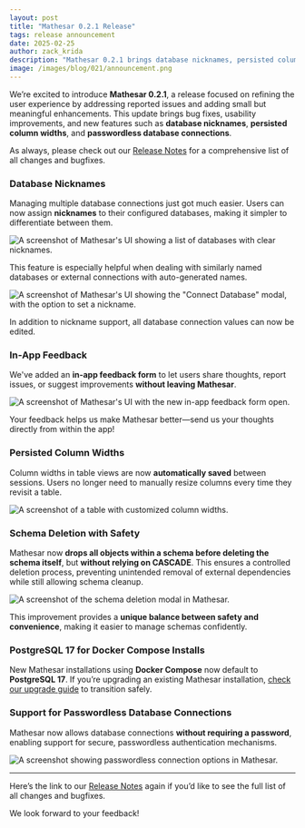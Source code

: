 ```yaml
---
layout: post
title: "Mathesar 0.2.1 Release"
tags: release announcement
date: 2025-02-25
author: zack_krida
description: "Mathesar 0.2.1 brings database nicknames, persisted column widths, passwordless database connections, Postgres 17, and more."
image: /images/blog/021/announcement.png
---
```


We’re excited to introduce **Mathesar 0.2.1**, a release focused on refining the user experience by addressing reported issues and adding small but meaningful enhancements. This update brings bug fixes, usability improvements, and new features such as **database nicknames**, **persisted column widths**, and **passwordless database connections**.

As always, please check out our [Release Notes](https://docs.mathesar.org/latest/releases/0.2.1/) for a comprehensive list of all changes and bugfixes.

### Database Nicknames

Managing multiple database connections just got much easier. Users can now assign **nicknames** to their configured databases, making it simpler to differentiate between them.

![A screenshot of Mathesar's UI showing a list of databases with clear nicknames.](/images/blog/0.2.1/nickname-db-list.png)

This feature is especially helpful when dealing with similarly named databases or external connections with auto-generated names.

![A screenshot of Mathesar's UI showing the "Connect Database" modal, with the option to set a nickname.](/images/blog/0.2.1/nickname-db-create.png)

In addition to nickname support, all database connection values can now be edited.

### In-App Feedback

We've added an **in-app feedback form** to let users share thoughts, report issues, or suggest improvements **without leaving Mathesar**.

![A screenshot of Mathesar's UI with the new in-app feedback form open.](/images/blog/0.2.1/feedback.png)

Your feedback helps us make Mathesar better—send us your thoughts directly from within the app!

### Persisted Column Widths

Column widths in table views are now **automatically saved** between sessions. Users no longer need to manually resize columns every time they revisit a table.

![A screenshot of a table with customized column widths.](/images/blog/0.2.1/column-widths.png)

### Schema Deletion with Safety

Mathesar now **drops all objects within a schema before deleting the schema itself**, but **without relying on CASCADE**. This ensures a controlled deletion process, preventing unintended removal of external dependencies while still allowing schema cleanup.

![A screenshot of the schema deletion modal in Mathesar.](/images/blog/0.2.1/schema-deletion.png)

This improvement provides a **unique balance between safety and convenience**, making it easier to manage schemas confidently.

### PostgreSQL 17 for Docker Compose Installs

New Mathesar installations using **Docker Compose** now default to **PostgreSQL 17**. If you’re upgrading an existing Mathesar installation, [check our upgrade guide](https://docs.mathesar.org/latest/releases/0.2.1#upgrade-postgres) to transition safely.

### Support for Passwordless Database Connections

Mathesar now allows database connections **without requiring a password**, enabling support for secure, passwordless authentication mechanisms.

![A screenshot showing passwordless connection options in Mathesar.](/images/blog/0.2.1/passwordless.png)

---

Here’s the link to our [Release Notes](https://docs.mathesar.org/latest/releases/0.2.1/) again if you’d like to see the full list of all changes and bugfixes.

We look forward to your feedback!
